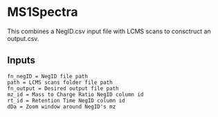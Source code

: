 # MS1Spectra
This combines a NegID.csv input file with LCMS scans to consctruct an output.csv.

## Inputs

    fn_negID = NegID file path
    path = LCMS scans folder file path
    fn_output = Desired output file path
    mz_id = Mass to Charge Ratio NegID column id
    rt_id = Retention Time NegID column id
    dDa = Zoom window around NegID's mz
